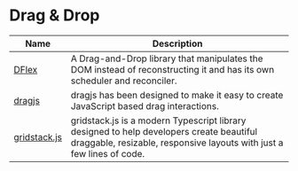 # Drag & Drop

| Name | Description |
| --- | --- |
| [DFlex](https://www.dflex.dev/) | A Drag-and-Drop library that manipulates the DOM instead of reconstructing it and has its own scheduler and reconciler. |
| [dragjs](https://bebraw.github.io/dragjs/) | dragjs has been designed to make it easy to create JavaScript based drag interactions. |
| [gridstack.js](https://gridstackjs.com/) | gridstack.js is a modern Typescript library designed to help developers create beautiful draggable, resizable, responsive layouts with just a few lines of code. |